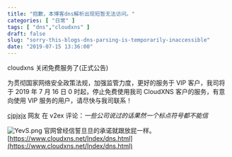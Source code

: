 ```yaml
---
title: "抱歉，本博客dns解析出现短暂无法访问。"
categories: [ "日常" ]
tags: [ "dns","cloudxns" ]
draft: false
slug: "sorry-this-blogs-dns-parsing-is-temporarily-inaccessible"
date: "2019-07-15 13:36:00"
---
```


cloudxns 关闭免费服务了(正式公告)

为贯彻国家网络安全政策法规，加强监管力度，更好的服务于 VIP 客户，我司将于 2019 年 7 月 16 日 0 时起，停止免费使用我司 CloudXNS 客户的服务，有意向使用 VIP 服务的用户，请尽快与我司联系！

[cjpjxjx](https://www.v2ex.com/t/581397) 网友 在 v2ex 评论：*一些公司说过的话果然一个标点符号都不能信*


<!--more-->


![YevS.png][1]
官网曾经信誓旦旦的承诺就跟放屁一样。 [https://www.cloudxns.net/Index/dns.html](https://www.cloudxns.net/Index/dns.html)

  [1]: https://imgs.gnux.cn/usr/uploads/2019/07/2411030881.png